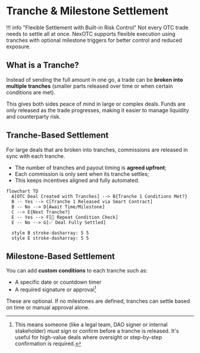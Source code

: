 # Tranche & Milestone Settlement

!!! info "Flexible Settlement with Built-in Risk Control"
    Not every OTC trade needs to settle all at once. NexOTC supports flexible execution using tranches with optional milestone triggers for better control and reduced exposure.

## What is a Tranche?

Instead of sending the full amount in one go, a trade can be **broken into multiple tranches** (smaller parts released over time or when certain conditions are met). 

This gives both sides peace of mind in large or complex deals. Funds are only released as the trade progresses, making it easier to manage liquidity and counterparty risk.

## Tranche-Based Settlement

For large deals that are broken into tranches, commissions are released in sync with each tranche.

- The number of tranches and payout timing is **agreed upfront**;
- Each commission is only sent when its tranche settles;
- This keeps incentives aligned and fully automated.

```mermaid
flowchart TD
  A[OTC Deal Created with Tranches] --> B{Tranche 1 Conditions Met?}
  B -- Yes --> C[Tranche 1 Released via Smart Contract]
  B -- No --> D[Await Time/Milestone]
  C --> E{Next Tranche?}
  E -- Yes --> F[🔁 Repeat Condition Check]
  E -- No --> G[✅ Deal Fully Settled]

  style B stroke-dasharray: 5 5
  style E stroke-dasharray: 5 5
```

## Milestone-Based Settlement

You can add **custom conditions** to each tranche such as:

- A specific date or countdown timer
- A required signature or approval[^1]

These are optional. If no milestones are defined, tranches can settle based on time or manual approval alone.

[^1]: 
     This means someone (like a legal team, DAO signer or internal stakeholder) must sign or confirm before a tranche is released.
     It's useful for high-value deals where oversight or step-by-step confirmation is required.